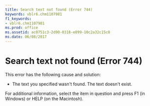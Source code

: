 ```yaml
---
title: Search text not found (Error 744)
keywords: vblr6.chm1107981
f1_keywords:
- vblr6.chm1107981
ms.prod: office
ms.assetid: ac0751c3-2d90-0318-e899-10c2a32c15c8
ms.date: 06/08/2017
---
```



# Search text not found (Error 744)

This error has the following cause and solution:



- The text you specified wasn't found. The text doesn't exist.
    

For additional information, select the item in question and press F1 (in Windows) or HELP (on the Macintosh).

